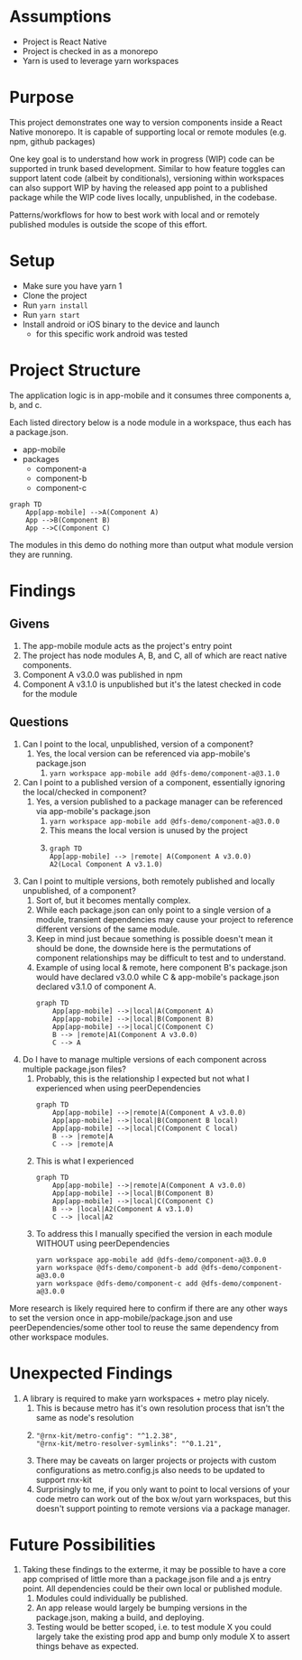 # Assumptions
- Project is React Native
- Project is checked in as a monorepo
- Yarn is used to leverage yarn workspaces

# Purpose
This project demonstrates one way to version components inside a React Native monorepo.  It is capable of supporting local or remote modules (e.g. npm, github packages)

One key goal is to understand how work in progress (WIP) code can be supported in trunk based development.  Similar to how feature toggles can support latent code (albeit by conditionals), versioning within workspaces can also support WIP by having the released app point to a published package while the WIP code lives locally, unpublished, in the codebase.  

Patterns/workflows for how to best work with local and or remotely published modules is outside the scope of this effort.

# Setup

- Make sure you have yarn 1
- Clone the project
- Run `yarn install`
- Run `yarn start`
- Install android or iOS binary to the device and launch
    - for this specific work android was tested

# Project Structure

The application logic is in app-mobile and it consumes three components a, b, and c.  

Each listed directory below is a node module in a workspace, thus each has a package.json.

- app-mobile
- packages
    - component-a
    - component-b
    - component-c

```mermaid
graph TD
    App[app-mobile] -->A(Component A)
    App -->B(Component B)
    App -->C(Component C)
```

The modules in this demo do nothing more than output what module version they are running.

# Findings

## Givens
1. The app-mobile module acts as the project's entry point
2. The project has node modules A, B, and C, all of which are react native components.
3. Component A v3.0.0 was published in npm 
4. Component A v3.1.0 is unpublished but it's the latest checked in code for the module

## Questions
1. Can I point to the local, unpublished, version of a component?
   1. Yes, the local version can be referenced via app-mobile's package.json
      1. `yarn workspace app-mobile add @dfs-demo/component-a@3.1.0`
2. Can I point to a published version of a component, essentially ignoring the local/checked in component?
   1. Yes, a version published to a package manager can be referenced via app-mobile's package.json
      1. `yarn workspace app-mobile add @dfs-demo/component-a@3.0.0`
      2. This means the local version is unused by the project
      3.  ```mermaid
          graph TD
          App[app-mobile] --> |remote| A(Component A v3.0.0)
          A2(Local Component A v3.1.0)
          ```
3. Can I point to multiple versions, both remotely published and locally unpublished, of a component?
   1. Sort of, but it becomes mentally complex.
   2. While each package.json can only point to a single version of a module, transient dependencies may cause your project to reference different versions of the same module.
   3. Keep in mind just becaue something is possible doesn't mean it should be done, the downside here is the permutations of component relationships may be difficult to test and to understand.
   4. Example of using local & remote, here component B's package.json would have declared v3.0.0 while C & app-mobile's package.json declared v3.1.0 of component A.
        ```mermaid
        graph TD
            App[app-mobile] -->|local|A(Component A)
            App[app-mobile] -->|local|B(Component B)
            App[app-mobile] -->|local|C(Component C)
            B --> |remote|A1(Component A v3.0.0)
            C --> A
        ```
4. Do I have to manage multiple versions of each component across multiple package.json files?
   1. Probably, this is the relationship I expected but not what I experienced when using peerDependencies
        ```mermaid
        graph TD
            App[app-mobile] -->|remote|A(Component A v3.0.0)
            App[app-mobile] -->|local|B(Component B local)
            App[app-mobile] -->|local|C(Component C local)
            B --> |remote|A
            C --> |remote|A
        ```
   2. This is what I experienced
        ```mermaid
        graph TD
            App[app-mobile] -->|remote|A(Component A v3.0.0)
            App[app-mobile] -->|local|B(Component B)
            App[app-mobile] -->|local|C(Component C)
            B --> |local|A2(Component A v3.1.0)
            C --> |local|A2
        ```
   3. To address this I manually specified the version in each module WITHOUT using peerDependencies
        ```
        yarn workspace app-mobile add @dfs-demo/component-a@3.0.0
        yarn workspace @dfs-demo/component-b add @dfs-demo/component-a@3.0.0
        yarn workspace @dfs-demo/component-c add @dfs-demo/component-a@3.0.0
        ```

More research is likely required here to confirm if there are any other ways to set the version once in app-mobile/package.json and use peerDependencies/some other tool to reuse the same dependency from other workspace modules.
# Unexpected Findings
1. A library is required to make yarn workspaces + metro play nicely.
   1. This is because metro has it's own resolution process that isn't the same as node's resolution
   2.  ```
       "@rnx-kit/metro-config": "^1.2.38",
       "@rnx-kit/metro-resolver-symlinks": "^0.1.21",
        ```
   3. There may be caveats on larger projects or projects with custom configurations as metro.config.js also needs to be updated to support rnx-kit
   4. Surprisingly to me, if you only want to point to local versions of your code metro can work out of the box w/out yarn workspaces, but this doesn't support pointing to remote versions via a package manager.

# Future Possibilities

1. Taking these findings to the exterme, it may be possible to have a core app comprised of little more than a package.json file and a js entry point.  All dependencies could be their own local or published module.  
   1. Modules could individually be published.
   2. An app release would largely be bumping versions in the package.json, making a build, and deploying.
   3. Testing would be better scoped, i.e. to test module X you could largely take the existing prod app and bump only module X to assert things behave as expected. 
